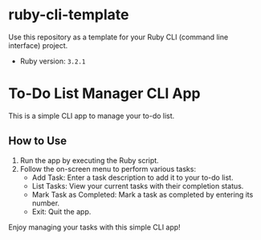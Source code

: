 # ruby-cli-template

Use this repository as a template for your Ruby CLI (command line interface) project.

- Ruby version: `3.2.1`


# To-Do List Manager CLI App

This is a simple CLI app to manage your to-do list.

## How to Use

1. Run the app by executing the Ruby script.
2. Follow the on-screen menu to perform various tasks:
   - Add Task: Enter a task description to add it to your to-do list.
   - List Tasks: View your current tasks with their completion status.
   - Mark Task as Completed: Mark a task as completed by entering its number.
   - Exit: Quit the app.

Enjoy managing your tasks with this simple CLI app!
